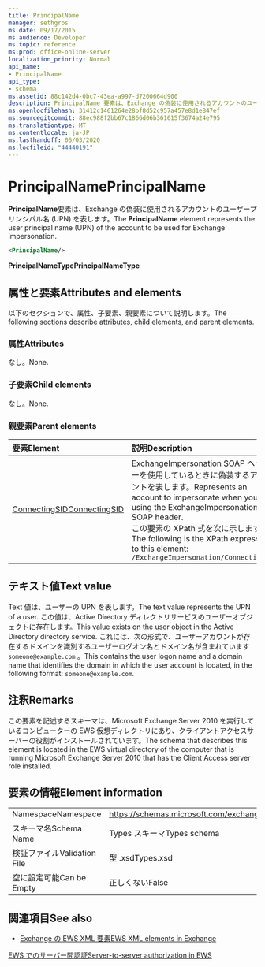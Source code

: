 ```yaml
---
title: PrincipalName
manager: sethgros
ms.date: 09/17/2015
ms.audience: Developer
ms.topic: reference
ms.prod: office-online-server
localization_priority: Normal
api_name:
- PrincipalName
api_type:
- schema
ms.assetid: 88c142d4-0bc7-43ea-a997-d7200664d900
description: PrincipalName 要素は、Exchange の偽装に使用されるアカウントのユーザープリンシパル名 (UPN) を表します。
ms.openlocfilehash: 31412c1461264e28bf8d52c957a457e8d1e847ef
ms.sourcegitcommit: 88ec988f2bb67c1866d06b361615f3674a24e795
ms.translationtype: MT
ms.contentlocale: ja-JP
ms.lasthandoff: 06/03/2020
ms.locfileid: "44440191"
---
```

# <a name="principalname"></a><span data-ttu-id="4781a-103">PrincipalName</span><span class="sxs-lookup"><span data-stu-id="4781a-103">PrincipalName</span></span>

<span data-ttu-id="4781a-104">**PrincipalName**要素は、Exchange の偽装に使用されるアカウントのユーザープリンシパル名 (UPN) を表します。</span><span class="sxs-lookup"><span data-stu-id="4781a-104">The **PrincipalName** element represents the user principal name (UPN) of the account to be used for Exchange impersonation.</span></span> 
  
```xml
<PrincipalName/>
```

 <span data-ttu-id="4781a-105">**PrincipalNameType**</span><span class="sxs-lookup"><span data-stu-id="4781a-105">**PrincipalNameType**</span></span>
## <a name="attributes-and-elements"></a><span data-ttu-id="4781a-106">属性と要素</span><span class="sxs-lookup"><span data-stu-id="4781a-106">Attributes and elements</span></span>

<span data-ttu-id="4781a-107">以下のセクションで、属性、子要素、親要素について説明します。</span><span class="sxs-lookup"><span data-stu-id="4781a-107">The following sections describe attributes, child elements, and parent elements.</span></span>
  
### <a name="attributes"></a><span data-ttu-id="4781a-108">属性</span><span class="sxs-lookup"><span data-stu-id="4781a-108">Attributes</span></span>

<span data-ttu-id="4781a-109">なし。</span><span class="sxs-lookup"><span data-stu-id="4781a-109">None.</span></span>
  
### <a name="child-elements"></a><span data-ttu-id="4781a-110">子要素</span><span class="sxs-lookup"><span data-stu-id="4781a-110">Child elements</span></span>

<span data-ttu-id="4781a-111">なし。</span><span class="sxs-lookup"><span data-stu-id="4781a-111">None.</span></span>
  
### <a name="parent-elements"></a><span data-ttu-id="4781a-112">親要素</span><span class="sxs-lookup"><span data-stu-id="4781a-112">Parent elements</span></span>

|<span data-ttu-id="4781a-113">**要素**</span><span class="sxs-lookup"><span data-stu-id="4781a-113">**Element**</span></span>|<span data-ttu-id="4781a-114">**説明**</span><span class="sxs-lookup"><span data-stu-id="4781a-114">**Description**</span></span>|
|:-----|:-----|
|[<span data-ttu-id="4781a-115">ConnectingSID</span><span class="sxs-lookup"><span data-stu-id="4781a-115">ConnectingSID</span></span>](connectingsid.md) <br/> |<span data-ttu-id="4781a-116">ExchangeImpersonation SOAP ヘッダーを使用しているときに偽装するアカウントを表します。</span><span class="sxs-lookup"><span data-stu-id="4781a-116">Represents an account to impersonate when you are using the ExchangeImpersonation SOAP header.</span></span>  <br/> <span data-ttu-id="4781a-117">この要素の XPath 式を次に示します。</span><span class="sxs-lookup"><span data-stu-id="4781a-117">The following is the XPath expression to this element:</span></span>  <br/>  `/ExchangeImpersonation/ConnectingSID` <br/> |
   
## <a name="text-value"></a><span data-ttu-id="4781a-118">テキスト値</span><span class="sxs-lookup"><span data-stu-id="4781a-118">Text value</span></span>

<span data-ttu-id="4781a-119">Text 値は、ユーザーの UPN を表します。</span><span class="sxs-lookup"><span data-stu-id="4781a-119">The text value represents the UPN of a user.</span></span> <span data-ttu-id="4781a-120">この値は、Active Directory ディレクトリサービスのユーザーオブジェクトに存在します。</span><span class="sxs-lookup"><span data-stu-id="4781a-120">This value exists on the user object in the Active Directory directory service.</span></span> <span data-ttu-id="4781a-121">これには、次の形式で、ユーザーアカウントが存在するドメインを識別するユーザーログオン名とドメイン名が含まれています `someone@example.com` 。</span><span class="sxs-lookup"><span data-stu-id="4781a-121">This contains the user logon name and a domain name that identifies the domain in which the user account is located, in the following format:  `someone@example.com`.</span></span>
  
## <a name="remarks"></a><span data-ttu-id="4781a-122">注釈</span><span class="sxs-lookup"><span data-stu-id="4781a-122">Remarks</span></span>

<span data-ttu-id="4781a-123">この要素を記述するスキーマは、Microsoft Exchange Server 2010 を実行しているコンピューターの EWS 仮想ディレクトリにあり、クライアントアクセスサーバーの役割がインストールされています。</span><span class="sxs-lookup"><span data-stu-id="4781a-123">The schema that describes this element is located in the EWS virtual directory of the computer that is running Microsoft Exchange Server 2010 that has the Client Access server role installed.</span></span>
  
## <a name="element-information"></a><span data-ttu-id="4781a-124">要素の情報</span><span class="sxs-lookup"><span data-stu-id="4781a-124">Element information</span></span>

|||
|:-----|:-----|
|<span data-ttu-id="4781a-125">Namespace</span><span class="sxs-lookup"><span data-stu-id="4781a-125">Namespace</span></span>  <br/> |https://schemas.microsoft.com/exchange/services/2006/types  <br/> |
|<span data-ttu-id="4781a-126">スキーマ名</span><span class="sxs-lookup"><span data-stu-id="4781a-126">Schema Name</span></span>  <br/> |<span data-ttu-id="4781a-127">Types スキーマ</span><span class="sxs-lookup"><span data-stu-id="4781a-127">Types schema</span></span>  <br/> |
|<span data-ttu-id="4781a-128">検証ファイル</span><span class="sxs-lookup"><span data-stu-id="4781a-128">Validation File</span></span>  <br/> |<span data-ttu-id="4781a-129">型 .xsd</span><span class="sxs-lookup"><span data-stu-id="4781a-129">Types.xsd</span></span>  <br/> |
|<span data-ttu-id="4781a-130">空に設定可能</span><span class="sxs-lookup"><span data-stu-id="4781a-130">Can be Empty</span></span>  <br/> |<span data-ttu-id="4781a-131">正しくない</span><span class="sxs-lookup"><span data-stu-id="4781a-131">False</span></span>  <br/> |
   
## <a name="see-also"></a><span data-ttu-id="4781a-132">関連項目</span><span class="sxs-lookup"><span data-stu-id="4781a-132">See also</span></span>



- [<span data-ttu-id="4781a-133">Exchange の EWS XML 要素</span><span class="sxs-lookup"><span data-stu-id="4781a-133">EWS XML elements in Exchange</span></span>](ews-xml-elements-in-exchange.md)


[<span data-ttu-id="4781a-134">EWS でのサーバー間認証</span><span class="sxs-lookup"><span data-stu-id="4781a-134">Server-to-server authorization in EWS</span></span>](https://msdn.microsoft.com/library/f1610a20-672d-448b-8c00-5b0fbcaf31cb%28Office.15%29.aspx)

